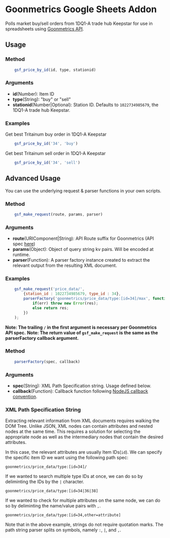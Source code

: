 # Goonmetrics Google Sheets Addon

Polls market buy/sell orders from 1DQ1-A trade hub Keepstar for use in spreadsheets using [Goonmetrics API](https://goonmetrics.apps.goonswarm.org/).

## Usage

### Method

```javascript
    gsf_price_by_id(id, type, stationid)
```

### Arguments

* **id**(Number): Item ID
* **type**(String): "buy" or "sell"
* **stationid**(Number|Optional): Station ID. Defaults to `1022734985679`, the 1DQ1-A trade hub Keepstar.

### Examples

Get best Tritainum buy order in 1DQ1-A Keepstar

```javascript
    gsf_price_by_id('34', 'buy')
```

Get best Tritainum sell order in 1DQ1-A Keepstar

```javascript
    gsf_price_by_id('34', 'sell')
```

## Advanced Usage

You can use the underlying request & parser functions in your own scripts.

### Method

```javascript
    gsf_make_request(route, params, parser)
```

### Arguments

* **route**(URIComponent|String): API Route suffix for Goonmetrics (API spec [here](https://goonmetrics.apps.goonswarm.org/api/))
* **params**(Object): Object of query string kv pairs. Will be encoded at runtime.
* **parser**(Function): A parser factory instance created to extract the relevant output from the resulting XML document.

### Examples

```javascript
    gsf_make_request('price_data/',
        {station_id : 1022734985679, type_id : 34},
        parserFactory('goonmetrics/price_data/type:[id=34]/max', function(err, res){
            if(err) throw new Error(res);
            else return res;
        })
    );
```

__Note: The trailing `/` in the first argument is necessary per Goonmetrics API spec.__
__Note: The return value of `gsf_make_request` is the same as the parserFactory callback argument.__

### Method

```javascript
    parserFactory(spec, callback)
```

### Arguments

* **spec**(String): XML Path Specification string. Usage defined below.
* **callback**(Function): Callback function following [NodeJS callback convention](http://fredkschott.com/post/2014/03/understanding-error-first-callbacks-in-node-js/).

### XML Path Specification String

Extracting relevant information from XML documents requires walking the DOM Tree. Unlike JSON, XML nodes can contain attributes and nested nodes at the same time. This requires a solution for selecting the appropriate node as well as the intermediary nodes that contain the desired attributes.

In this case, the relevant attributes are usually Item IDs(`id`). We can specify the specific item ID we want using the following path spec:

`goonmetrics/price_data/type:[id=34]/`

If we wanted to search multiple type IDs at once, we can do so by deliminting the IDs by the `|` character.

`goonmetrics/price_data/type:[id=34|36|38]`

If we wanted to check for multiple attributes on the same node, we can do so by deliminting the name/value pairs with `,`.

`goonmetrics/price_data/type:[id=34,other=attribute]`

Note that in the above example, strings do not require quotation marks. The path string parser splits on symbols, namely `:`, `|`, and `,`.